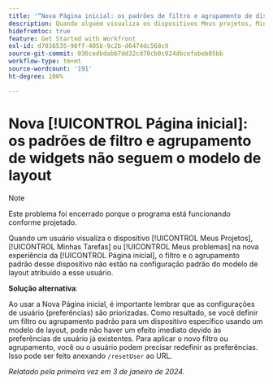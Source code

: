 ```yaml
---
title: '“Nova Página inicial: os padrões de filtro e agrupamento de dispositivos não seguem o modelo de layout”'
description: Quando alguém visualiza os dispositivos Meus projetos, Minhas tarefas ou Meus problemas na experiência da nova Página inicial, o filtro e o agrupamento padrão desses dispositivos não são a configuração padrão do modelo de layout atribuído a essa pessoa.
hidefromtoc: true
feature: Get Started with Workfront
exl-id: d7038535-98ff-405b-9c2b-d6474dc568c9
source-git-commit: 036cedbdabb7dd32cd78cb0c924dbcefabeb05bb
workflow-type: tm+mt
source-wordcount: '191'
ht-degree: 100%

---
```


# Nova [!UICONTROL Página inicial]: os padrões de filtro e agrupamento de widgets não seguem o modelo de layout

>[!NOTE]
>
>Este problema foi encerrado porque o programa está funcionando conforme projetado.

Quando um usuário visualiza o dispositivo [!UICONTROL Meus Projetos], [!UICONTROL Minhas Tarefas] ou [!UICONTROL Meus problemas] na nova experiência da [!UICONTROL Página inicial], o filtro e o agrupamento padrão desse dispositivo não estão na configuração padrão do modelo de layout atribuído a esse usuário.

**Solução alternativa**:

Ao usar a Nova Página inicial, é importante lembrar que as configurações de usuário (preferências) são priorizadas. Como resultado, se você definir um filtro ou agrupamento padrão para um dispositivo específico usando um modelo de layout, pode não haver um efeito imediato devido às preferências de usuário já existentes. Para aplicar o novo filtro ou agrupamento, você ou o usuário podem precisar redefinir as preferências. Isso pode ser feito anexando `/resetUser` ao URL.

_Relatado pela primeira vez em 3 de janeiro de 2024._
